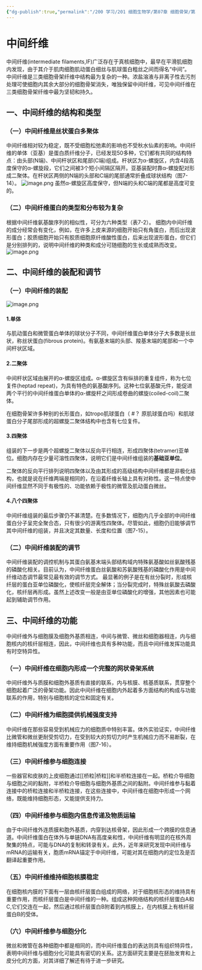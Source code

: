 ```yaml
---
{"dg-publish":true,"permalink":"/200 学习/201 细胞生物学/第07章 细胞骨架/第3节 中间纤维/中间纤维/","title":"中间纤维","created":"2024-01-25T18:45:03.000+08:00","updated":"2024-01-25T18:45:03.000+08:00"}
---
```


# 中间纤维
中间纤维(intermediate filaments,IF)广泛存在于真核细胞中，最早在平滑肌细胞内发现，由于其介于肌肉细胞肌动蛋白细丝与肌球蛋白粗丝之间而得名“中间”。
中间纤维是三类细胞骨架纤维中结构最为复杂的一种。浓盐溶液与非离子性去污剂处理可使细胞内其余大部分的细胞骨架消失，唯独保留中间纤维，可见中间纤维在三类细胞骨架纤维中最为坚韧和持久。
## 一、中间纤维的结构和类型
### （一）中间纤维是丝状蛋白多聚体
中间纤维相对较为稳定，既不受细胞松弛素的影响也不受秋水仙素的影响。中间纤维的单体（亚基）是蛋白质纤维分子，已经发现50多种，它们都有共同的结构特点：由头部(N端)、中间杆状区和尾部(C端)组成。杆状区为α-螺旋区，内含4段高度保守的α-螺旋段，它们之间被3个短小间隔区隔开。亚基装配时靠α-螺旋配对形成二聚体。在杆状区两侧的N端的头部和C端的尾部通常折叠成球状结构（图7-14）。
![image.png](https://cdn.jsdelivr.net/gh/Dolan-Lance/Image-Jiang/202401161405272.jpg)
虽然α-螺旋区高度保守，但N端的头和C端的尾都是高度可变的。
### （二）中间纤维蛋白的类型和分布较为复杂
根据中间纤维氨基酸序列的相似性，可分为六种类型（表7-2）。
细胞内中间纤维的成分经常会有变化，例如，在许多上皮来源的细胞开始只有角蛋白，而后出现波形蛋白；胶质细胞开始只有胶质细胞原纤维酸性蛋白，后来出现波形蛋白，但它们是分别排列的，说明中间纤维的种类和成分可随细胞的生长或成熟而改变。
![image.png](https://cdn.jsdelivr.net/gh/Dolan-Lance/Image-Jiang/202401161414714.jpg)
## 二、中间纤维的装配和调节
### （一）中间纤维的装配
![image.png](https://cdn.jsdelivr.net/gh/Dolan-Lance/Image-Jiang/202401161426101.jpg)
#### 1.单体
与肌动蛋白和微管蛋白单体的球状分子不同，中间纤维蛋白单体分子大多数是长丝状，称丝状蛋白(fibrous protein)。有氨基末端的头部、羧基末端的尾部和一个中间杆状区域。
#### 2.二聚体
中间杆状区域由展开的α-螺旋区组成。α-螺旋区含有纵排的重复组件，称为七位复件(heptad repeat)，为具有特色的氨基酸序列。这种七位氨基酸元件，能促进两个平行的中间纤维蛋白单体的α-螺旋杆之间形成卷曲的螺旋(coiled-coil)二聚体。

在细胞骨架许多种别的长形蛋白，如tropo肌球蛋白（ #？ 原肌球蛋白吗）和肌球蛋白分子尾部形成的超螺旋二聚体结构中也含有七位复件。
#### 3.四聚体
组装的下一步是两个超螺旋二聚体以反向平行相连，形成四聚体(tetramer)亚单位。细胞内存在少量可溶性四聚体，说明它们是中间纤维组装的**基础亚单位**。

二聚体的反向平行排列说明四聚体以及由其形成的高级结构中间纤维都是非极化结构，也就是说在纤维两端是相同的，在沿着纤维长轴上具有对称性。这一特点使中间纤维显然不同于有极性的、功能依赖于极性的微管及肌动蛋白微丝。
#### 4.八个四聚体
中间纤维组装的最后步骤仍不甚清楚。在多数情况下，细胞内几乎全部的中间纤维蛋白分子呈完全聚合态，只有很少的游离性四聚体。尽管如此，细胞仍旧能够调节其中间纤维的组装，并且决定其数量、长度和位置（图7-15）。
### （二）中间纤维装配的调节
中间纤维装配的调控机制与其蛋白氨基末端头部结构域内特殊氨基酸如丝氨酸残基的磷酸化相关。目前认为，中间纤维蛋白丝氨酸和苏氨酸残基的磷酸化作用是中间纤维动态调节最常见最有效的调节方式。
最显著的例子是在有丝分裂时，形成核纤层的蛋白亚单位磷酸化，使核纤层完全解体；当分裂完成时，特殊丝氨酸去磷酸化，核纤层再形成。虽然上述改变一般是由亚单位磷酸化的增强，其他因素也可能起到辅助调节作用。
## 三、中间纤维的功能
中间纤维外与细胞膜及细胞外基质相连，中间与微管、微丝和细胞器相连，内与细胞核内的核纤层相连，因此，中间纤维也具有多种功能，而且中间纤维发挥功能具有时空特异性。
### （一）中间纤维在细胞内形成一个完整的网状骨架系统
中间纤维外与质膜和细胞外基质有直接的联系，内与核膜、核基质联系，贯穿整个细胞起着广泛的骨架功能。因此中间纤维在细胞内外起着多方面结构的构成与功能联系的作用，特别与细胞核的定位和固定有关。
### （二）中间纤维为细胞提供机械强度支持
中间纤维在那些容易受到机械应力的细胞质中特别丰富。体外实验证实，中间纤维比微管和微丝更耐受剪切力，在受到较大的剪切力时产生机械应力而不易断裂，在维持细胞机械强度方面有重要作用（图7-16）。
### （三）中间纤维参与细胞连接
一些器官和皮肤的上皮细胞通过[[桥粒\|桥粒]]和半桥粒连接在一起。桥粒介导细胞与细胞之间的黏附，半桥粒介导细胞与细胞外基质之间的黏附。中间纤维参与黏着连接中的桥粒连接和半桥粒连接，在这些连接中，中间纤维在细胞中形成一个网络，既能维持细胞形态，又能提供支持力。
### （四）中间纤维参与细胞内信息传递及物质运输
由于中间纤维外连质膜和胞外基质，内穿到达核骨架，因此形成一个跨膜的信息通道。中间纤维蛋白在体外与单链DNA有高度亲和性，中间纤维有明显的在核外周聚集的特点，可能与DNA的复制和转录有关。此外，近年来研究发现中间纤维与mRNA的运输有关，胞质mRNA锚定于中间纤维，可能对其在细胞内的定位及是否翻译起重要作用。
### （五）中间纤维维持细胞核膜稳定
在细胞核内膜的下面有一层由核纤层蛋白组成的网络，对于细胞核形态的维持具有重要作用，而核纤层蛋白是中间纤维的一种。组成这种网络结构的核纤层蛋白A和C,它们交连在一起，然后通过核纤层蛋白B附着到内核膜上，在内核膜上有核纤层蛋白B的受体。
### （六）中间纤维参与细胞分化
微丝和微管在各种细胞中都是相同的，而中间纤维蛋白的表达则具有组织特异性，表明中间纤维与细胞分化可能具有密切的关系。这方面研究主要是在胚胎发育和上皮分化的方面，对其详细了解还有待于进一步研究。